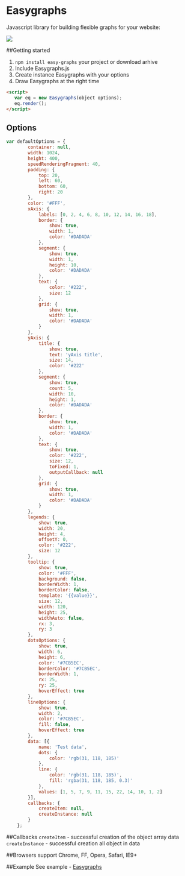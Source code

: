 # Easygraphs
Javascript library for building flexible graphs for your website:<br>

[![](http://m-ulyanov.github.io/Easygraphs/easy-graphs.jpg)](http://m-ulyanov.github.io/Easygraphs/)

##Getting started
1. `npm install easy-graphs` your project or download arhive
2. Include Easygraphs.js
3. Create instance Easygraphs with your options
5. Draw Easygraphs at the right time
```html
<script>
   var eq = new Easygraphs(object options);
   eq.render();
</script>
```

## Options
```javascript
var defaultOptions = {
        container: null,
        width: 1024,
        height: 400,
        speedRenderingFragment: 40,
        padding: {
            top: 20,
            left: 60,
            bottom: 60,
            right: 20
        },
        color: '#FFF',
        xAxis: {
            labels: [0, 2, 4, 6, 8, 10, 12, 14, 16, 18],
            border: {
                show: true,
                width: 1,
                color: '#DADADA'
            },
            segment: {
                show: true,
                width: 1,
                height: 10,
                color: '#DADADA'
            },
            text: {
                color: '#222',
                size: 12
            },
            grid: {
                show: true,
                width: 1,
                color: '#DADADA'
            }
        },
        yAxis: {
            title: {
                show: true,
                text: 'yAxis title',
                size: 14,
                color: '#222'
            },
            segment: {
                show: true,
                count: 5,
                width: 10,
                height: 1,
                color: '#DADADA'
            },
            border: {
                show: true,
                width: 1,
                color: '#DADADA'
            },
            text: {
                show: true,
                color: '#222',
                size: 12,
                toFixed: 1,
                outputCallback: null
            },
            grid: {
                show: true,
                width: 1,
                color: '#DADADA'
            }
        },
        legends: {
            show: true,
            width: 20,
            height: 4,
            offsetY: 0,
            color: '#222',
            size: 12
        },
        tooltip: {
            show: true,
            color: '#FFF',
            background: false,
            borderWidth: 1,
            borderColor: false,
            template: '{{value}}',
            size: 12,
            width: 120,
            height: 25,
            widthAuto: false,
            rx: 3,
            ry: 3
        },
        dotsOptions: {
            show: true,
            width: 6,
            height: 6,
            color: '#7CB5EC',
            borderColor: '#7CB5EC',
            borderWidth: 1,
            rx: 25,
            ry: 25,
            hoverEffect: true
        },
        lineOptions: {
            show: true,
            width: 2,
            color: '#7CB5EC',
            fill: false,
            hoverEffect: true
        },
        data: [{
            name: 'Test data',
            dots: {
                color: 'rgb(31, 118, 185)'
            },
            line: {
                color: 'rgb(31, 118, 185)',
                fill: 'rgba(31, 118, 185, 0.3)'
            },
            values: [1, 5, 7, 9, 11, 15, 22, 14, 10, 1, 2]
        }],
        callbacks: {
            createItem: null,
            createInstance: null
        }
    };
```

##Callbacks
`createItem` - successful creation of the object array data<br>
`createInstance` - successful creation all object in data

##Browsers support
Chrome, FF, Opera, Safari, IE9+

##Example
See example - <a href="http://m-ulyanov.github.io/Easygraphs/">Easygraphs</a>
